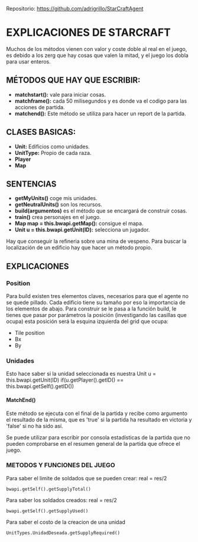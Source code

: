 Repositorio: https://github.com/adrigrillo/StarCraftAgent

# EXPLICACIONES DE STARCRAFT
Muchos de los métodos vienen con valor y coste doble al real en el juego, es debido a los zerg que hay cosas que valen la mitad, y el juego los dobla para usar enteros.

## MÉTODOS QUE HAY QUE ESCRIBIR:
*    **matchstart():** vale para iniciar cosas.
*    **matchframe():** cada 50 milisegundos y es donde va el codigo para las acciones de partida.
*    **matchend():** Este método se utiliza para hacer un report de la partida.

## CLASES BASICAS:
*    **Unit:** Edificios como unidades.
*    **UnitType:** Propio de cada raza.
*    **Player**
*    **Map**

## SENTENCIAS
*    **getMyUnits()** coge mis unidades.
*    **getNeutralUnits()** son los recursos.
*    **build(argumentos)** es el método que se encargará de construir cosas.
*    **train()** crea personajes en el juego.
*    **Map map = this.bwapi.getMap():** consigue el mapa.
*    **Unit u = this.bwapi.getUnit(ID):** selecciona un jugador.

Hay que conseguir la refineria sobre una mina de vespeno. Para buscar la localización de un edificio hay que hacer un método propio.

## EXPLICACIONES
### Position
Para build existen tres elementos claves, necesarios para que el agente no se quede pillado. Cada edificio tiene su tamaño por eso la importancia de los elementos de abajo. Para construir se le pasa a la función build, le tienes que pasar por parámetros la posición (investigando las casillas que ocupa) esta posición será la esquina izquierda del grid que ocupa:
*   Tile position
*   Bx
*   By

### Unidades

Esto hace saber si la unidad seleccionada es nuestra
Unit u = this.bwapi.getUnit(ID)
if(u.getPlayer().getID() == this.bwapi.getSelf().getID())

#### MatchEnd()

Este método se ejecuta con el final de la partida y recibe como argumento el resultado de la misma, que es 'true' si la partida ha resultado en victoria y 'false' si no ha sido así.

Se puede utilizar para escribir por consola estadísticas de la partida que no pueden comprobarse en el resumen general de la partida que ofrece el juego.

### METODOS Y FUNCIONES DEL JUEGO
Para saber el limite de soldados que se pueden crear: real = res/2

    bwapi.getSelf().getSupplyTotal()

Para saber los soldados creados: real = res/2

    bwapi.getSelf().getSupplyUsed()

Para saber el costo de la creacion de una unidad

    UnitTypes.UnidadDeseada.getSupplyRequired()
